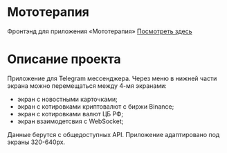 # Мототерапия

Фронтэнд для приложения «Мототерапия» 
[Посмотреть здесь](https://telegram-test-app.netlify.app)

# Описание проекта

Приложение для Telegram мессенджера. Через меню в нижней части экрана можно перемещаться между 4-мя экранами:

- экран с новостными карточками;
- экран с котировками криптовалют с биржи Binance;
- экран с котировками валют ЦБ РФ;
- экран взаимодетсвия с WebSocket;

Данные берутся с общедоступных API. Приложение адаптировано под экраны 320-640px.









